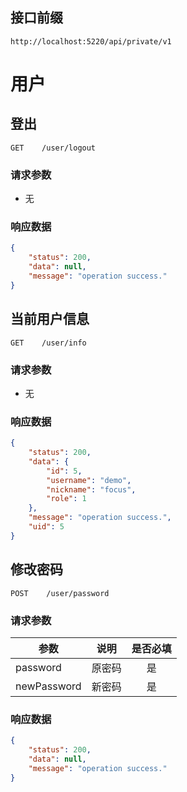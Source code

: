 
## 接口前缀

```shell
http://localhost:5220/api/private/v1
```

# 用户

## 登出

```
GET    /user/logout
```

### 请求参数

- 无


### 响应数据

```json
{
    "status": 200,
    "data": null,
    "message": "operation success."
}
```

## 当前用户信息

```
GET    /user/info
```

### 请求参数

- 无


### 响应数据

```json
{
    "status": 200,
    "data": {
        "id": 5,
        "username": "demo",
        "nickname": "focus",
        "role": 1
    },
    "message": "operation success.",
    "uid": 5
}
```


## 修改密码

```
POST    /user/password
```

### 请求参数

| 参数 | 说明 | 是否必填 |
| ---|---|:---: |
| password | 原密码 | 是 |
| newPassword | 新密码 | 是 |


### 响应数据

```json
{
    "status": 200,
    "data": null,
    "message": "operation success."
}
```
